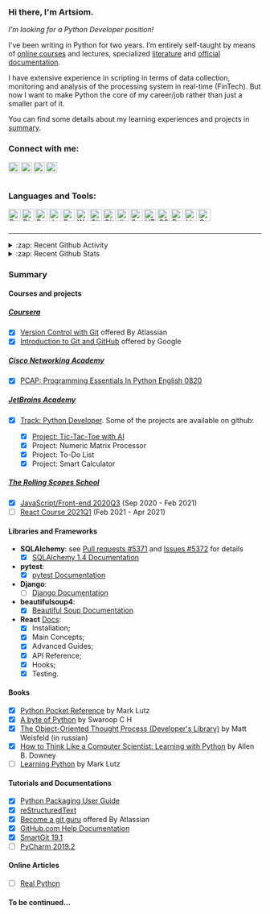 ### Hi there, I'm Artsiom.

*I’m looking for a Python Developer position!*

I've been writing in Python for two years.  I’m entirely self-taught by
means of [online courses](#courses-and-projects) and lectures,
specialized [literature](#books) and
[official documentation](#tutorials-and-documentations).

I have extensive experience in scripting in terms of data collection,
monitoring and analysis of the processing system in real-time (FinTech).
But now I want to make Python the core of my career/job rather than just
a smaller part of it.

You can find some details about my learning experiences and projects in
[summary](#summary).


### Connect with me:

[<img align="left" alt="artsiom-platkouski | LinkedIn" width="22px" src="https://img.icons8.com/color/48/000000/linkedin.png" />][linkedin]
[<img align="left" alt="aplatkouski | Facebook" width="22px" src="https://img.icons8.com/color/48/000000/facebook-new.png" />][facebook]
[<img align="left" alt="aplatkouski | Instagram" width="22px" src="https://img.icons8.com/fluent/48/000000/instagram-new.png" />][instagram]
[<img align="left" alt="APlatkouski | Twitter" width="22px" src="https://img.icons8.com/color/48/000000/twitter.png" />][twitter]
<br />
<br />

### Languages and Tools:

[<img align="left" alt="Python" width="24px" src="https://img.icons8.com/color/48/000000/python.png" />][python]
[<img align="left" alt="Django" width="24px" src="https://img.icons8.com/color/48/000000/django.png" />][django]
[<img align="left" alt="PyCharm" width="24px" src="https://img.icons8.com/color/48/000000/pycharm.png" />][pycharm]
[<img align="left" alt="JavaScript" width="24px" src="https://img.icons8.com/color/48/000000/javascript.png" />][javascript]
[<img align="left" alt="ReactJS" width="24px" src="https://img.icons8.com/color/48/000000/react-native.png" />][reactjs]
[<img align="left" alt="Webpack" width="24px" src="https://img.icons8.com/dusk/64/000000/webpack.png" />][webpack]
[<img align="left" alt="Git" width="24px" src="https://img.icons8.com/color/48/000000/git.png" />][git]
[<img align="left" alt="GitHub" width="24px" src="https://img.icons8.com/fluent/48/000000/github.png" />][github]
[<img align="left" alt="Jira" width="24px" src="https://img.icons8.com/color/48/000000/jira.png" />][jira]
[<img align="left" alt="Sql" width="24px" src="https://img.icons8.com/color/48/000000/sql.png" />][sql]
[<img align="left" alt="HTML5" width="24px" src="https://img.icons8.com/color/48/000000/html-5.png" />][html5]
[<img align="left" alt="CSS3" width="24px" src="https://img.icons8.com/color/48/000000/css3.png" />][css3]
[<img align="left" alt="Docker" width="24px" src="https://img.icons8.com/color/48/000000/docker.png" />][docker]
[<img align="left" alt="Linux" width="24px" src="https://img.icons8.com/color/48/000000/linux.png" />][linux]
[<img align="left" alt="Console" width="24px" src="https://img.icons8.com/fluent/48/000000/console.png" />][gnubash]

<br />
<br />

---
<details>
  <summary>:zap: Recent Github Activity</summary>
  
<!--START_SECTION:activity-->
1. 🎉 Merged PR [#18](https://github.com/aplatkouski/rslang/pull/18) in [aplatkouski/rslang](https://github.com/aplatkouski/rslang)
2. 💪 Opened PR [#18](https://github.com/aplatkouski/rslang/pull/18) in [aplatkouski/rslang](https://github.com/aplatkouski/rslang)
3. 💪 Opened PR [#1](https://github.com/natallia-js/react-rslang-be/pull/1) in [natallia-js/react-rslang-be](https://github.com/natallia-js/react-rslang-be)
4. 🎉 Merged PR [#1](https://github.com/aplatkouski/books/pull/1) in [aplatkouski/books](https://github.com/aplatkouski/books)
5. 💪 Opened PR [#1](https://github.com/aplatkouski/books/pull/1) in [aplatkouski/books](https://github.com/aplatkouski/books)
<!--END_SECTION:activity-->

</details>

<details>
  <summary>:zap: Recent Github Stats</summary>
  
<img alt="aplatkouski's Github Stats" src="https://github-readme-stats.codestackr.vercel.app/api?username=aplatkouski&show_icons=true&hide_border=true" />
</details>

### Summary

#### Courses and projects

##### [Coursera](https://www.coursera.org/)

 - [x] [Version Control with Git](https://www.coursera.org/learn/version-control-with-git) offered By Atlassian
 - [x] [Introduction to Git and GitHub](https://www.coursera.org/learn/introduction-git-github) offered by Google

##### [Cisco Networking Academy][netacad]

 - [x] [PCAP: Programming Essentials In Python English 0820][pcap]

##### [JetBrains Academy](https://hyperskill.org/profile/4724738)

 - [x] [Track: Python Developer](https://hyperskill.org/tracks/2).
   Some of the projects are available on github:

     - [x] [Project: Tic-Tac-Toe with AI](https://github.com/aplatkouski/ap-games)
     - [x] Project: Numeric Matrix Processor
     - [x] Project: To-Do List
     - [x] Project: Smart Calculator

##### [The Rolling Scopes School](https://rollingscopes.com/)

 - [x] [JavaScript/Front-end 2020Q3](https://community-z.com/events/js-intro-rss2020q3) (Sep 2020 - Feb 2021)
 - [ ] [React Course 2021Q1](https://community-z.com/events/react-rsschool-2021) (Feb 2021 - Apr 2021)

#### Libraries and Frameworks

- __SQLAlchemy__: see [Pull requests #5371](https://github.com/sqlalchemy/sqlalchemy/pull/5371) and [Issues #5372][sqlalchemy issues 5372] for details
  - [x] [SQLAlchemy 1.4 Documentation](https://docs.sqlalchemy.org/en/14/index.html)
- __pytest__:
  - [x] [pytest Documentation](https://docs.pytest.org/en/stable/contents.html#toc)
- __Django__:
  - [ ] [Django Documentation](https://docs.djangoproject.com/en/2.2/)
- __beautifulsoup4__:
  - [x] [Beautiful Soup Documentation](https://www.crummy.com/software/BeautifulSoup/bs4/doc/)
- __React__ [Docs][react docs]:
  - [x] Installation;
  - [x] Main Concepts;
  - [x] Advanced Guides;
  - [x] API Reference;
  - [x] Hooks;
  - [x] Testing.

#### Books

  - [x] [Python Pocket Reference][python pocket reference 5th] by Mark Lutz
  - [x] [A byte of Python](https://python.swaroopch.com/) by Swaroop C H
  - [x] [The Object-Oriented Thought Process (Developer's Library)][ootp 4th]
      by Matt Weisfeld (in russian)
  - [x] [How to Think Like a Computer Scientist: Learning with Python][think like cs]
      by Allen B. Downey
  - [ ] [Learning Python][learning python] by Mark Lutz

#### Tutorials and Documentations

  - [x] [Python Packaging User Guide](https://packaging.python.org/#)
  - [x] [reStructuredText](https://docutils.sourceforge.io/rst.html)
  - [x] [Become a git guru][become a git guru] offered By Atlassian
  - [x] [GitHub.com Help Documentation](https://docs.github.com/en/github)
  - [x] [SmartGit 19.1][smartgit 19.1 manual]
  - [ ] [PyCharm 2019.2][pycharm 2019.2 guide]

#### Online Articles

  - [ ] [Real Python](https://realpython.com/)

#### To be continued...

[linkedin]: https://www.linkedin.com/in/artsiom-platkouski/
[facebook]: https://www.facebook.com/aplatkouski
[instagram]: https://www.instagram.com/aplatkouski/
[twitter]: https://twitter.com/APlatkouski
[python]: https://www.python.org/
[django]: https://www.djangoproject.com/
[javascript]: https://en.wikipedia.org/wiki/JavaScript
[reactjs]: https://reactjs.org/
[webpack]: https://webpack.js.org/
[pycharm]: https://www.jetbrains.com/pycharm/
[git]: https://git-scm.com/
[github]: https://github.com/
[jira]: https://www.atlassian.com/software/jira
[sql]: https://www.w3schools.com/sql/sql_intro.asp
[html5]: https://html.spec.whatwg.org/
[css3]: https://www.w3.org/TR/CSS/#css
[docker]: https://www.docker.com/
[linux]: https://www.linuxfoundation.org/
[gnubash]: https://www.gnu.org/software/bash/
[netacad]: https://www.netacad.com/
[pcap]: https://www.netacad.com/courses/programming/pcap-programming-essentials-python
[python pocket reference 5th]: https://www.oreilly.com/library/view/python-pocket-reference/9781449357009/
[think like cs]: https://www.amazon.com/How-Think-Like-Computer-Scientist/dp/0971677506
[ootp 4th]: https://www.amazon.com/Object-Oriented-Thought-Process-Developers-Library/dp/0321861272
[learning python]: https://www.amazon.com/Learning-Python-5th-Mark-Lutz/dp/1449355730
[become a git guru]: https://www.atlassian.com/git/tutorials
[pycharm 2019.2 guide]: https://www.jetbrains.com/help/pycharm/2019.2/quick-start-guide.html
[smartgit 19.1 manual]: https://www.syntevo.com/doc/display/SG191/Manual
[sqlalchemy issues 5372]: https://github.com/sqlalchemy/sqlalchemy/issues/5372
[react docs]: https://reactjs.org/docs/getting-started.html
